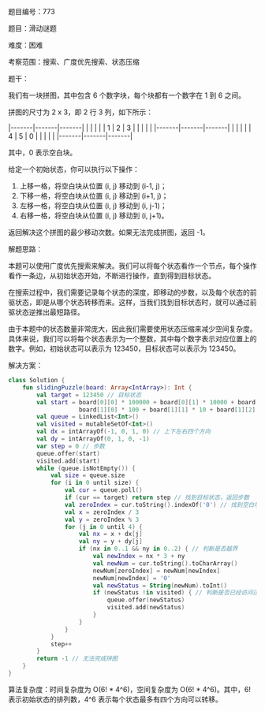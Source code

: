 题目编号：773

题目：滑动谜题

难度：困难

考察范围：搜索、广度优先搜索、状态压缩

题干：

我们有一块拼图，其中包含 6 个数字块，每个块都有一个数字在 1 到 6 之间。

拼图的尺寸为 2 x 3，即 2 行 3 列，如下所示：

|-------|-------|-------|
|       |       |       |
|   1   |   2   |   3   |
|       |       |       |
|-------|-------|-------|
|       |       |       |
|   4   |   5   |   0   |
|       |       |       |
|-------|-------|-------|

其中，0 表示空白块。

给定一个初始状态，你可以执行以下操作：

1. 上移一格，将空白块从位置 (i, j) 移动到 (i-1, j)；
2. 下移一格，将空白块从位置 (i, j) 移动到 (i+1, j)；
3. 左移一格，将空白块从位置 (i, j) 移动到 (i, j-1)；
4. 右移一格，将空白块从位置 (i, j) 移动到 (i, j+1)。

返回解决这个拼图的最少移动次数。如果无法完成拼图，返回 -1。

解题思路：

本题可以使用广度优先搜索来解决。我们可以将每个状态看作一个节点，每个操作看作一条边，从初始状态开始，不断进行操作，直到得到目标状态。

在搜索过程中，我们需要记录每个状态的深度，即移动的步数，以及每个状态的前驱状态，即是从哪个状态转移而来。这样，当我们找到目标状态时，就可以通过前驱状态逆推出最短路径。

由于本题中的状态数量非常庞大，因此我们需要使用状态压缩来减少空间复杂度。具体来说，我们可以将每个状态表示为一个整数，其中每个数字表示对应位置上的数字。例如，初始状态可以表示为 123450，目标状态可以表示为 123450。

解决方案：

```kotlin
class Solution {
    fun slidingPuzzle(board: Array<IntArray>): Int {
        val target = 123450 // 目标状态
        val start = board[0][0] * 100000 + board[0][1] * 10000 + board[0][2] * 1000 +
                    board[1][0] * 100 + board[1][1] * 10 + board[1][2] // 初始状态
        val queue = LinkedList<Int>()
        val visited = mutableSetOf<Int>()
        val dx = intArrayOf(-1, 0, 1, 0) // 上下左右四个方向
        val dy = intArrayOf(0, 1, 0, -1)
        var step = 0 // 步数
        queue.offer(start)
        visited.add(start)
        while (queue.isNotEmpty()) {
            val size = queue.size
            for (i in 0 until size) {
                val cur = queue.poll()
                if (cur == target) return step // 找到目标状态，返回步数
                val zeroIndex = cur.toString().indexOf('0') // 找到空白块的位置
                val x = zeroIndex / 3
                val y = zeroIndex % 3
                for (j in 0 until 4) {
                    val nx = x + dx[j]
                    val ny = y + dy[j]
                    if (nx in 0..1 && ny in 0..2) { // 判断是否越界
                        val newIndex = nx * 3 + ny
                        val newNum = cur.toString().toCharArray()
                        newNum[zeroIndex] = newNum[newIndex]
                        newNum[newIndex] = '0'
                        val newStatus = String(newNum).toInt()
                        if (newStatus !in visited) { // 判断是否已经访问过
                            queue.offer(newStatus)
                            visited.add(newStatus)
                        }
                    }
                }
            }
            step++
        }
        return -1 // 无法完成拼图
    }
}
```

算法复杂度：时间复杂度为 O(6! * 4^6)，空间复杂度为 O(6! * 4^6)。其中，6! 表示初始状态的排列数，4^6 表示每个状态最多有四个方向可以转移。
